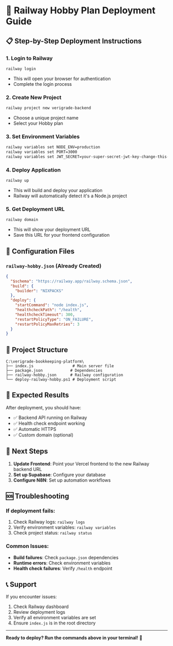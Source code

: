 # 🚀 Railway Hobby Plan Deployment Guide

## 📋 **Step-by-Step Deployment Instructions**

### 1. **Login to Railway**
```bash
railway login
```
- This will open your browser for authentication
- Complete the login process

### 2. **Create New Project**
```bash
railway project new verigrade-backend
```
- Choose a unique project name
- Select your Hobby plan

### 3. **Set Environment Variables**
```bash
railway variables set NODE_ENV=production
railway variables set PORT=3000
railway variables set JWT_SECRET=your-super-secret-jwt-key-change-this-in-production
```

### 4. **Deploy Application**
```bash
railway up
```
- This will build and deploy your application
- Railway will automatically detect it's a Node.js project

### 5. **Get Deployment URL**
```bash
railway domain
```
- This will show your deployment URL
- Save this URL for your frontend configuration

## 🔧 **Configuration Files**

### `railway-hobby.json` (Already Created)
```json
{
  "$schema": "https://railway.app/railway.schema.json",
  "build": {
    "builder": "NIXPACKS"
  },
  "deploy": {
    "startCommand": "node index.js",
    "healthcheckPath": "/health",
    "healthcheckTimeout": 300,
    "restartPolicyType": "ON_FAILURE",
    "restartPolicyMaxRetries": 3
  }
}
```

## 📁 **Project Structure**
```
C:\verigrade-bookkeeping-platform\
├── index.js                 # Main server file
├── package.json            # Dependencies
├── railway-hobby.json      # Railway configuration
└── deploy-railway-hobby.ps1 # Deployment script
```

## 🎯 **Expected Results**

After deployment, you should have:
- ✅ Backend API running on Railway
- ✅ Health check endpoint working
- ✅ Automatic HTTPS
- ✅ Custom domain (optional)

## 🔗 **Next Steps**

1. **Update Frontend**: Point your Vercel frontend to the new Railway backend URL
2. **Set up Supabase**: Configure your database
3. **Configure N8N**: Set up automation workflows

## 🆘 **Troubleshooting**

### If deployment fails:
1. Check Railway logs: `railway logs`
2. Verify environment variables: `railway variables`
3. Check project status: `railway status`

### Common Issues:
- **Build failures**: Check `package.json` dependencies
- **Runtime errors**: Check environment variables
- **Health check failures**: Verify `/health` endpoint

## 📞 **Support**

If you encounter issues:
1. Check Railway dashboard
2. Review deployment logs
3. Verify all environment variables are set
4. Ensure `index.js` is in the root directory

---

**Ready to deploy? Run the commands above in your terminal!** 🚀
